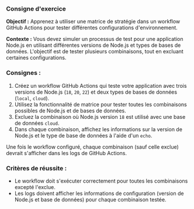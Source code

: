 ### Consigne d'exercice

**Objectif :** Apprenez à utiliser une matrice de stratégie dans un workflow GitHub Actions pour tester différentes configurations d'environnement.

**Contexte :** Vous devez simuler un processus de test pour une application Node.js en utilisant différentes versions de Node.js et types de bases de données. L'objectif est de tester plusieurs combinaisons, tout en excluant certaines configurations.

### Consignes :
1. Créez un workflow GitHub Actions qui teste votre application avec trois versions de Node.js (`18`, `20`, `22`) et deux types de bases de données (`local`, `cloud`).
2. Utilisez la fonctionnalité de matrice pour tester toutes les combinaisons possibles de Node.js et de bases de données.
3. Excluez la combinaison où Node.js version `18` est utilisé avec une base de données `cloud`.
4. Dans chaque combinaison, affichez les informations sur la version de Node.js et le type de base de données à l'aide d'un `echo`.

Une fois le workflow configuré, chaque combinaison (sauf celle exclue) devrait s'afficher dans les logs de GitHub Actions.

### Critères de réussite :
- Le workflow doit s'exécuter correctement pour toutes les combinaisons excepté l'exclue.
- Les logs doivent afficher les informations de configuration (version de Node.js et base de données) pour chaque combinaison testée.
